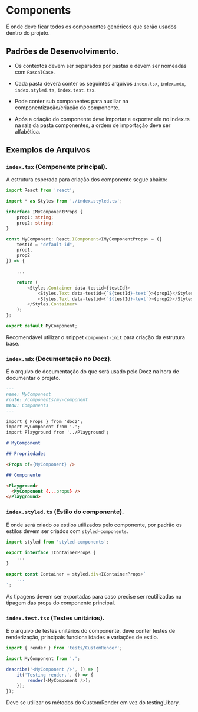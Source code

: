 # Components

É onde deve ficar todos os componentes genéricos que serão usados dentro do projeto.

## Padrões de Desenvolvimento.

- Os contextos devem ser separados por pastas e devem ser nomeadas com `PascalCase`.

- Cada pasta deverá conter os seguintes arquivos `index.tsx`, `index.mdx`, `index.styled.ts`, `index.test.tsx`.

- Pode conter sub componentes para auxiliar na componentização/criação do componente.

- Após a criação do componente deve importar e exportar ele no index.ts na raiz da pasta componentes, a ordem de importação deve ser alfabética. 

## Exemplos de Arquivos

### `index.tsx` (Componente principal).

A estrutura esperada para criação dos componente segue abaixo:

```ts
import React from 'react';

import * as Styles from './index.styled.ts';

interface IMyComponentProps {
    prop1: string;
    prop2: string;
}

const MyComponent: React.IComponent<IMyComponentProps> = ({
    testId = "default-id",
    prop1,
    prop2
}) => {

    ...

    return (
        <Styles.Container data-testid={testId}>
            <Styles.Text data-testid={`${testId}-text`}>{prop1}</Styles.Text>
            <Styles.Text data-testid={`${testId}-text`}>{prop2}</Styles.Text>
        </Styles.Container>
    );
};

export default MyComponent;
```

Recomendável utilizar o snippet `component-init` para criação da estrutura base.

### `index.mdx` (Documentação no Docz).

É o arquivo de documentação do que será usado pelo Docz na hora de documentar o projeto.

```md
---
name: MyComponent
route: /components/my-component
menu: Components
---

import { Props } from 'docz';
import MyComponent from '.';
import Playground from '../Playground';

# MyComponent

## Propriedades

<Props of={MyComponent} />

## Componente

<Playground>
  <MyComponent {...props} />
</Playground>
```

### `index.styled.ts` (Estilo do componente).

É onde será criado os estilos utilizados pelo componente, por padrão os estilos devem ser criados com `styled-components`.

```ts
import styled from 'styled-components';

export interface IContainerProps {
    ...
}

export const Container = styled.div<IContainerProps>`
    ...
`;
```
As tipagens devem ser exportadas para caso precise ser reutilizadas na tipagem das props do componente principal.

### `index.test.tsx` (Testes unitários).

É o arquivo de testes unitários do componente, deve conter testes de renderização, principais funcionalidades e variações de estilo.

```ts
import { render } from 'tests/CustomRender';

import MyComponent from '.';

describe('<MyComponent />', () => {
	it('Testing render.', () => {
		render(<MyComponent />);
	});
});
```

Deve se utilizar os métodos do CustomRender em vez do testingLibary.
